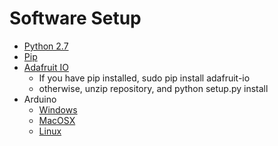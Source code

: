 # Software Setup
 * [Python 2.7](https://www.python.org/downloads/release/python-2713/)
 * [Pip]()
 * [Adafruit IO](https://github.com/adafruit/io-client-python)
   * If you have pip installed, sudo pip install adafruit-io
   * otherwise, unzip repository, and python setup.py install
 * Arduino
   * [Windows](https://www.arduino.cc/download_handler.php?f=/arduino-1.8.2-windows.exe)
   * [MacOSX](https://www.arduino.cc/download_handler.php?f=/arduino-1.8.2-macosx.zip)
   * [Linux](https://www.arduino.cc/download_handler.php?f=/arduino-1.8.2-linux64.tar.xz)